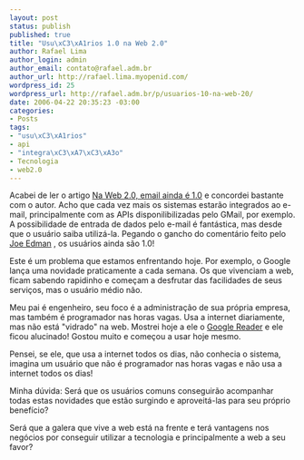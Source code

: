 ```yaml
--- 
layout: post
status: publish
published: true
title: "Usu\xC3\xA1rios 1.0 na Web 2.0"
author: Rafael Lima
author_login: admin
author_email: contato@rafael.adm.br
author_url: http://rafael.lima.myopenid.com/
wordpress_id: 25
wordpress_url: http://rafael.adm.br/p/usuarios-10-na-web-20/
date: 2006-04-22 20:35:23 -03:00
categories: 
- Posts
tags: 
- "usu\xC3\xA1rios"
- api
- "integra\xC3\xA7\xC3\xA3o"
- Tecnologia
- web2.0
---
```

Acabei de ler o artigo <a title="Ler o artigo (nova janela)" target="_blank" href="http://www.meiobit.com/arq/007774.html">Na Web 2.0, email ainda é 1.0</a> e concordei bastante com o autor. Acho que cada vez mais os sistemas estarão integrados ao e-mail, principalmente com as APIs disponilibilizadas pelo GMail, por exemplo. A possibilidade de entrada de dados pelo e-mail é fantástica, mas desde que o usuário saiba utilizá-la.
Pegando o gancho do comentário feito pelo <a title="Visitar o link (nova janela)" target="_blank" href="http://joeedman.blogspot.com/">Joe Edman</a> , os usuários ainda são 1.0!

Este é um problema que estamos enfrentando hoje. Por exemplo, o Google lança uma novidade praticamente a cada semana. Os que vivenciam a web, ficam sabendo rapidinho e começam a desfrutar das facilidades de seus serviços, mas o usuário médio não.

Meu pai é engenheiro, seu foco é a administração de sua própria empresa, mas também é programador nas horas vagas. Usa a internet diariamente, mas não está "vidrado" na web. Mostrei hoje a ele o <a title="Visitar o Google Reader (nova janela)" target="_blank" href="http://reader.google.com">Google Reader</a> e ele ficou alucinado! Gostou muito e começou a usar hoje mesmo.

Pensei, se ele, que usa a internet todos os dias, não conhecia o sistema, imagina um usuário que não é programador nas horas vagas e não usa a internet todos os dias!

Minha dúvida: Será que os usuários comuns conseguirão acompanhar todas estas novidades que estão surgindo e aproveitá-las para seu próprio benefício?

Será que a galera que vive a web está na frente e terá vantagens nos negócios por conseguir utilizar a tecnologia e principalmente a web a seu favor?
